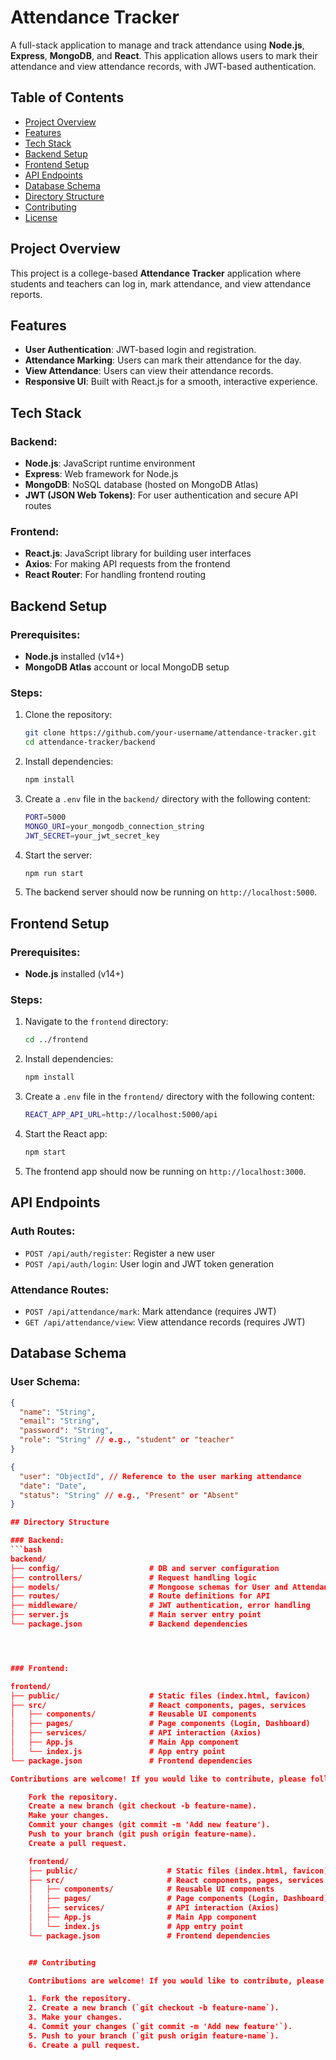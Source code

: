 # Attendance Tracker

A full-stack application to manage and track attendance using **Node.js**, **Express**, **MongoDB**, and **React**. This application allows users to mark their attendance and view attendance records, with JWT-based authentication.

## Table of Contents
- [Project Overview](#project-overview)
- [Features](#features)
- [Tech Stack](#tech-stack)
- [Backend Setup](#backend-setup)
- [Frontend Setup](#frontend-setup)
- [API Endpoints](#api-endpoints)
- [Database Schema](#database-schema)
- [Directory Structure](#directory-structure)
- [Contributing](#contributing)
- [License](#license)

## Project Overview
This project is a college-based **Attendance Tracker** application where students and teachers can log in, mark attendance, and view attendance reports.

## Features
- **User Authentication**: JWT-based login and registration.
- **Attendance Marking**: Users can mark their attendance for the day.
- **View Attendance**: Users can view their attendance records.
- **Responsive UI**: Built with React.js for a smooth, interactive experience.

## Tech Stack

### Backend:
- **Node.js**: JavaScript runtime environment
- **Express**: Web framework for Node.js
- **MongoDB**: NoSQL database (hosted on MongoDB Atlas)
- **JWT (JSON Web Tokens)**: For user authentication and secure API routes

### Frontend:
- **React.js**: JavaScript library for building user interfaces
- **Axios**: For making API requests from the frontend
- **React Router**: For handling frontend routing

## Backend Setup

### Prerequisites:
- **Node.js** installed (v14+)
- **MongoDB Atlas** account or local MongoDB setup

### Steps:
1. Clone the repository:
    ```bash
    git clone https://github.com/your-username/attendance-tracker.git
    cd attendance-tracker/backend
    ```

2. Install dependencies:
    ```bash
    npm install
    ```

3. Create a `.env` file in the `backend/` directory with the following content:
    ```bash
    PORT=5000
    MONGO_URI=your_mongodb_connection_string
    JWT_SECRET=your_jwt_secret_key
    ```

4. Start the server:
    ```bash
    npm run start
    ```

5. The backend server should now be running on `http://localhost:5000`.

## Frontend Setup

### Prerequisites:
- **Node.js** installed (v14+)

### Steps:
1. Navigate to the `frontend` directory:
    ```bash
    cd ../frontend
    ```

2. Install dependencies:
    ```bash
    npm install
    ```

3. Create a `.env` file in the `frontend/` directory with the following content:
    ```bash
    REACT_APP_API_URL=http://localhost:5000/api
    ```

4. Start the React app:
    ```bash
    npm start
    ```

5. The frontend app should now be running on `http://localhost:3000`.

## API Endpoints

### Auth Routes:
- `POST /api/auth/register`: Register a new user
- `POST /api/auth/login`: User login and JWT token generation

### Attendance Routes:
- `POST /api/attendance/mark`: Mark attendance (requires JWT)
- `GET /api/attendance/view`: View attendance records (requires JWT)

## Database Schema

### User Schema:
```json
{
  "name": "String",
  "email": "String",
  "password": "String",
  "role": "String" // e.g., "student" or "teacher"
}

{
  "user": "ObjectId", // Reference to the user marking attendance
  "date": "Date",
  "status": "String" // e.g., "Present" or "Absent"
}

## Directory Structure

### Backend:
```bash
backend/
├── config/                    # DB and server configuration
├── controllers/               # Request handling logic
├── models/                    # Mongoose schemas for User and Attendance
├── routes/                    # Route definitions for API
├── middleware/                # JWT authentication, error handling
├── server.js                  # Main server entry point
└── package.json               # Backend dependencies




### Frontend:

frontend/
├── public/                    # Static files (index.html, favicon)
├── src/                       # React components, pages, services
│   ├── components/            # Reusable UI components
│   ├── pages/                 # Page components (Login, Dashboard)
│   ├── services/              # API interaction (Axios)
│   ├── App.js                 # Main App component
│   └── index.js               # App entry point
└── package.json               # Frontend dependencies

Contributions are welcome! If you would like to contribute, please follow these steps:

    Fork the repository.
    Create a new branch (git checkout -b feature-name).
    Make your changes.
    Commit your changes (git commit -m 'Add new feature').
    Push to your branch (git push origin feature-name).
    Create a pull request.

    frontend/
    ├── public/                    # Static files (index.html, favicon)
    ├── src/                       # React components, pages, services
    │   ├── components/            # Reusable UI components
    │   ├── pages/                 # Page components (Login, Dashboard)
    │   ├── services/              # API interaction (Axios)
    │   ├── App.js                 # Main App component
    │   └── index.js               # App entry point
    └── package.json               # Frontend dependencies


    ## Contributing

    Contributions are welcome! If you would like to contribute, please follow these steps:

    1. Fork the repository.
    2. Create a new branch (`git checkout -b feature-name`).
    3. Make your changes.
    4. Commit your changes (`git commit -m 'Add new feature'`).
    5. Push to your branch (`git push origin feature-name`).
    6. Create a pull request.
